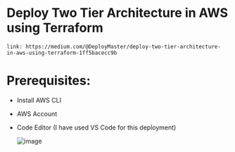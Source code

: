 # Deploy Two Tier Architecture in AWS using Terraform
    link: https://medium.com/@DeployMaster/deploy-two-tier-architecture-in-aws-using-terraform-1ff5bacecc9b

# Prerequisites:

* Install AWS CLI
* AWS Account
* Code Editor (I have used VS Code for this deployment)


  ![image](https://github.com/user-attachments/assets/64017439-0bd1-43d1-8804-2dc3f08516d9)

  
